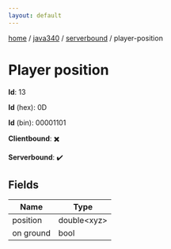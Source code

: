 ```yaml
---
layout: default
---
```


[home](/)  /  [java340](/protocol/java340)  /  [serverbound](/protocol/java340/serverbound)  /  player-position

# Player position

**Id**: 13

**Id** (hex): 0D

**Id** (bin): 00001101

**Clientbound**: ✖️

**Serverbound**: ✔️

## Fields

Name | Type
---|---
position | double&lt;xyz&gt;
on ground | bool

